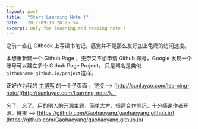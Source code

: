 ```yaml
---
layout: post
title:  "Start Learning Note !"
date:   2017-09-19 20:25:54
excerpt: Only for learning and reading note !
---
```


之前一直在 Gitbook 上写读书笔记，感觉并不是那么友好加上龟爬的访问速度。

本想重新建一个 Github Page ，无奈又不想申请 Github 账号，Google 发现一个账号可以建立多个 Github Page Project，
只是域名是类似 `githubname.github.io/project`这样。

正好作为我的 [主博客](http://sunluyao.com/) 的一个子页面 ，链接 ——> [http://sunluyao.com/learning-note/](http://sunluyao.com/learning-note/)。

忘了，忘了。用的别人的开源主题，简单大方，很适合作笔记，十分感谢作者开源。链接 ——> [https://github.com/Gaohaoyang/gaohaoyang.github.io](https://github.com/Gaohaoyang/gaohaoyang.github.io)
